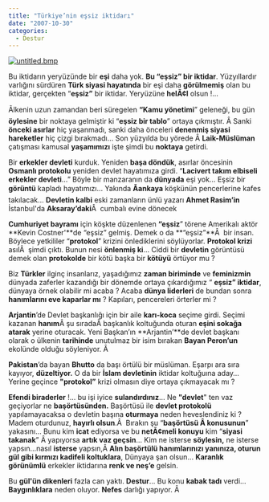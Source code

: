 ```yaml
---
title: "Türkiye’nin eşsiz iktidarı"
date: "2007-10-30"
categories: 
  - Destur
---
```


[![untitled.bmp](/uploads/2007/10/untitled.bmp)](/uploads/2007/10/untitled.bmp "untitled.bmp")

Bu iktidarın yeryüzünde bir **eşi** daha yok. **Bu “eşsiz” bir iktidar**. Yüzyıllardır varlığını sürdüren **Türk siyasi hayatında** bir eşi daha **görülmemiş** olan bu iktidar, gerçekten “**eşsiz”** bir iktidar. Yeryüzüne **helÃ¢l** olsun !…

Ãlkenin uzun zamandan beri süregelen **“Kamu yönetimi**” geleneği, bu gün **öylesine** bir noktaya gelmiştir ki “**eşsiz bir tablo**” ortaya çıkmıştır. Â Sanki **önceki asırlar** hiç yaşanmadı, sanki daha önceleri **denenmiş siyasi hareketler** hiç çizgi bırakmadı… Son yüzyılda bu yörede Â **Laik-Müslüman** çatışması kamusal **yaşamımızı** işte şimdi bu **noktaya** getirdi.

Bir **erkekler devleti** kurduk. Yeniden **başa döndük**, asırlar öncesinin **Osmanlı protokolu** yeniden devlet hayatımıza girdi. “**Lacivert takım elbiseli erkekler devleti**…” Böyle bir manzaranın da **dünyada** eşi yok… Eşsiz bir **görüntü** kapladı hayatımızı… Yakında **Ãankaya** köşkünün pencerlerine kafes takılacak… **Devletin kalbi** eski zamanların ünlü yazarı **Ahmet Rasim’in** İstanbul'da **Aksaray’daki**Â  cumbalı evine dönecek

**Cumhuriyet bayramı** için köşkte düzenlenen **“eşsiz**” törene Amerikalı aktör **Kevin Costner'**de “eşsiz” gelmiş. Demek o da **“eşsiz”**Â  bir insan. Böylece yetkililer “**protokol**” krizini önlediklerini söylüyorlar. **Protokol krizi** asılÂ  şimdi çıktı. Bunun nesi **önlenmiş ki**… Ciddi bir **devletin** görüntüsü demek olan **protokolde** bir kötü başka bir **kötüyü** örtüyor mu ?

Biz **Türkler** ilginç insanlarız, yaşadığımız **zaman biriminde** ve **feminizmin** dünyada zaferler kazandığı bir dönemde ortaya çıkardığımız “ **eşsiz” iktidar**, dünyaya örnek olabilir mi acaba ? Acaba **dünya liderleri** de bundan sonra **hanımlarını eve kaparlar mı** ? Kapıları, pencereleri örterler mi ?

**Arjantin**’de Devlet başkanlığı için bir aile **karı-koca** seçime girdi. Seçimi kazanan **hanım**Â şu sıradaÂ başkanlık koltuğunda oturan **eşini sokağa atarak** yerine oturacak. Yeni Başkan’ın **Arjantin’**de devlet başkanı olarak o ülkenin **tarihinde** unutulmaz bir isim bırakan **Bayan Peron’un** ekolünde olduğu söyleniyor. Â 

**Pakistan**’da bayan **Bhutto** da başı örtülü bir müslüman. Eşarpı ara sıra kayıyor, **düzeltiyor.** O da bir **İslam devletinin** iktidar koltuğuına aday… Yerine geçince **"protokol”** krizi olmasın diye ortaya çıkmayacak mı ?

**Efendi biraderler** !... bu işi iyice **sulandırdınız**… Ne **"devlet**" ten vaz geçiyorlar ne **başörtüsünden.** Başörtüsü ile **devlet protokolü** yapılamayacaksa o devletin başına **oturmaya** neden heveslendiniz ki ? Madem oturdunuz, **hayırlı olsun**.Â  Bırakın şu “**başörtüsü Â konusunun**” yakasını… Bunu kim **icat** ediyorsa ve bu **netÃ¢meli konuyu** kim “**siyasi takanak**” Â yapıyorsa **artık vaz geçsin**… Kim ne isterse **söylesin,** ne isterse yapsın…nasıl **isterse** yapsın,Â **Alın başörtülü hanımlarınızı yanınıza, oturun gül gibi kırmızı kadifeli koltuklara**, Dünyaya şan olsun… **Karanlık görünümlü** erkekler iktidarına **renk ve neş’e** gelsin.

Bu **gül'ün dikenleri** fazla can yaktı. **Destur**... Bu konu **kabak tadı** verdi… **Baygınlıklara** neden oluyor. **Nefes** darlığı yapıyor. Â
